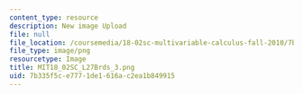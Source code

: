 ```yaml
---
content_type: resource
description: New image Upload
file: null
file_location: /coursemedia/18-02sc-multivariable-calculus-fall-2010/7b335f5ce7771de1616ac2ea1b849915_MIT18_02SC_L27Brds_3.png
file_type: image/png
resourcetype: Image
title: MIT18_02SC_L27Brds_3.png
uid: 7b335f5c-e777-1de1-616a-c2ea1b849915
---
```


